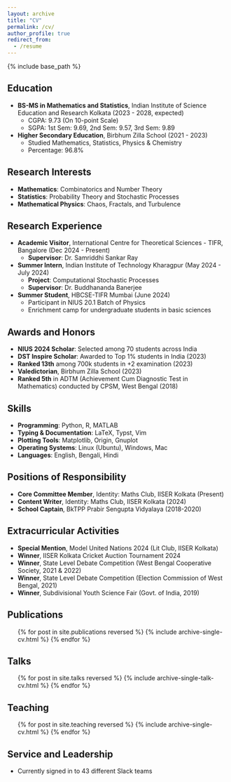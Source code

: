 ```yaml
---
layout: archive
title: "CV"
permalink: /cv/
author_profile: true
redirect_from:
  - /resume
---
```


{% include base_path %}

## Education

* **BS-MS in Mathematics and Statistics**, Indian Institute of Science Education and Research Kolkata (2023 - 2028, expected)
  * CGPA: 9.73 (On 10-point Scale)
  * SGPA: 1st Sem: 9.69, 2nd Sem: 9.57, 3rd Sem: 9.89
* **Higher Secondary Education**, Birbhum Zilla School (2021 - 2023)
  * Studied Mathematics, Statistics, Physics & Chemistry
  * Percentage: 96.8%

## Research Interests

* **Mathematics**: Combinatorics and Number Theory
* **Statistics**: Probability Theory and Stochastic Processes
* **Mathematical Physics**: Chaos, Fractals, and Turbulence

## Research Experience

* **Academic Visitor**, International Centre for Theoretical Sciences - TIFR, Bangalore (Dec 2024 - Present)
  * **Supervisor**: Dr. Samriddhi Sankar Ray  
* **Summer Intern**, Indian Institute of Technology Kharagpur (May 2024 - July 2024)
  * **Project**: Computational Stochastic Processes
  * **Supervisor**: Dr. Buddhananda Banerjee  
* **Summer Student**, HBCSE-TIFR Mumbai (June 2024)
  * Participant in NIUS 20.1 Batch of Physics
  * Enrichment camp for undergraduate students in basic sciences

## Awards and Honors

* **NIUS 2024 Scholar**: Selected among 70 students across India
* **DST Inspire Scholar**: Awarded to Top 1% students in India (2023)
* **Ranked 13th** among 700k students in +2 examination (2023)
* **Valedictorian**, Birbhum Zilla School (2023)
* **Ranked 5th** in ADTM (Achievement Cum Diagnostic Test in Mathematics) conducted by CPSM, West Bengal (2018)

## Skills

* **Programming**: Python, R, MATLAB
* **Typing & Documentation**: LaTeX, Typst, Vim
* **Plotting Tools**: Matplotlib, Origin, Gnuplot
* **Operating Systems**: Linux (Ubuntu), Windows, Mac
* **Languages**: English, Bengali, Hindi

## Positions of Responsibility

* **Core Committee Member**, Identity: Maths Club, IISER Kolkata (Present)
* **Content Writer**, Identity: Maths Club, IISER Kolkata (2024)
* **School Captain**, BkTPP Prabir Sengupta Vidyalaya (2018-2020)

## Extracurricular Activities

* **Special Mention**, Model United Nations 2024 (Lit Club, IISER Kolkata)
* **Winner**, IISER Kolkata Cricket Auction Tournament 2024
* **Winner**, State Level Debate Competition (West Bengal Cooperative Society, 2021 & 2022)
* **Winner**, State Level Debate Competition (Election Commission of West Bengal, 2021)
* **Winner**, Subdivisional Youth Science Fair (Govt. of India, 2019)

## Publications

<ul>{% for post in site.publications reversed %}
  {% include archive-single-cv.html %}
{% endfor %}</ul>

## Talks

<ul>{% for post in site.talks reversed %}
  {% include archive-single-talk-cv.html %}
{% endfor %}</ul>

## Teaching

<ul>{% for post in site.teaching reversed %}
  {% include archive-single-cv.html %}
{% endfor %}</ul>

## Service and Leadership

* Currently signed in to 43 different Slack teams
